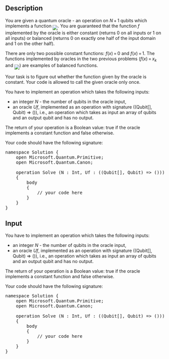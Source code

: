 ## Description

<div><p>You are given a quantum oracle - an operation on <span class="tex-span"><i>N</i> + 1</span> qubits which implements a function <img align="middle" class="tex-formula" src="file://JWFUXZwi.png" style="max-width: 100.0%;max-height: 100.0%;">. You are guaranteed that the function <span class="tex-span"><i>f</i></span> implemented by the oracle is either constant (returns 0 on all inputs or 1 on all inputs) or balanced (returns 0 on exactly one half of the input domain and 1 on the other half).</p><p>There are only two possible constant functions: <span class="tex-span"><i>f</i>(<i>x</i>) = 0</span> and <span class="tex-span"><i>f</i>(<i>x</i>) = 1</span>. The functions implemented by oracles in the two previous problems (<span class="tex-span"><i>f</i>(<i>x</i>) = <i>x</i><sub class="lower-index"><i>k</i></sub></span> and <img align="middle" class="tex-formula" src="file://ZcqC1wig.png" style="max-width: 100.0%;max-height: 100.0%;">) are examples of balanced functions.</p><p>Your task is to figure out whether the function given by the oracle is constant. Your code is allowed to call the given oracle only once.</p></div><div class="input-specification"><p>You have to implement an operation which takes the following inputs:</p><ul><li> an integer <span class="tex-span"><i>N</i></span> - the number of qubits in the oracle input,</li><li> an oracle <span class="tex-span"><i>Uf</i></span>, implemented as an operation with signature <span class="tex-font-style-tt">((Qubit[], Qubit) =&gt; ())</span>, i.e., an operation which takes as input an array of qubits and an output qubit and has no output.</li></ul><p>The return of your operation is a Boolean value: true if the oracle implements a constant function and false otherwise.</p><p>Your code should have the following signature:</p><pre class="verbatim">namespace Solution {<br>    open Microsoft.Quantum.Primitive;<br>    open Microsoft.Quantum.Canon;<br><br>    operation Solve (N : Int, Uf : ((Qubit[], Qubit) =&gt; ())) : Bool<br>    {<br>        body<br>        {<br>            // your code here<br>        }<br>    }<br>}</pre></div>

## Input

<p>You have to implement an operation which takes the following inputs:</p><ul><li> an integer <span class="tex-span"><i>N</i></span> - the number of qubits in the oracle input,</li><li> an oracle <span class="tex-span"><i>Uf</i></span>, implemented as an operation with signature <span class="tex-font-style-tt">((Qubit[], Qubit) =&gt; ())</span>, i.e., an operation which takes as input an array of qubits and an output qubit and has no output.</li></ul><p>The return of your operation is a Boolean value: true if the oracle implements a constant function and false otherwise.</p><p>Your code should have the following signature:</p><pre class="verbatim">namespace Solution {<br>    open Microsoft.Quantum.Primitive;<br>    open Microsoft.Quantum.Canon;<br><br>    operation Solve (N : Int, Uf : ((Qubit[], Qubit) =&gt; ())) : Bool<br>    {<br>        body<br>        {<br>            // your code here<br>        }<br>    }<br>}</pre>
